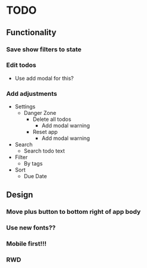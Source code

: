 # TODO

## Functionality

### Save show filters to state

### Edit todos

- Use add modal for this?

### Add adjustments

- Settings
  - Danger Zone
    - Delete all todos
      - Add modal warning
    - Reset app
      - Add modal warning
- Search
  - Search todo text
- Filter
  - By tags
- Sort
  - Due Date

## Design

### Move plus button to bottom right of app body

### Use new fonts??

### Mobile first!!!

### RWD
